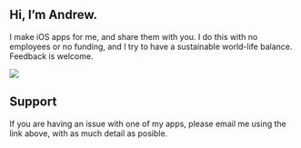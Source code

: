 ## Hi, I’m Andrew. 
I make iOS apps for me, and share them with you. I do this with no employees or no funding, and I try to have a sustainable world-life balance. 
Feedback is welcome.

<a href="https://itunes.apple.com/nz/developer/andrew-farquharson/id852921471&amp;ct=site-mainsite"><img class="appstorebadge" src="//appstore.svg"></a>

## Support
If you are having an issue with one of my apps, please email me using the link above, with as much detail as posible. 
